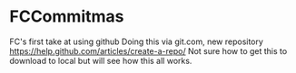# FCCommitmas
FC's first take at using github
Doing this via git.com, new repository https://help.github.com/articles/create-a-repo/
Not sure how to get this to download to local but will see how this all works. 
